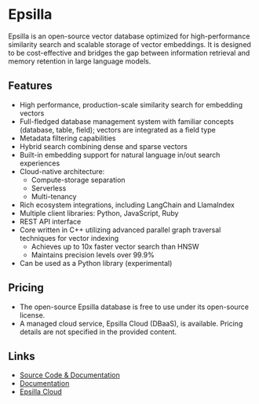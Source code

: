 # Epsilla

Epsilla is an open-source vector database optimized for high-performance similarity search and scalable storage of vector embeddings. It is designed to be cost-effective and bridges the gap between information retrieval and memory retention in large language models.

## Features
- High performance, production-scale similarity search for embedding vectors
- Full-fledged database management system with familiar concepts (database, table, field); vectors are integrated as a field type
- Metadata filtering capabilities
- Hybrid search combining dense and sparse vectors
- Built-in embedding support for natural language in/out search experiences
- Cloud-native architecture:
  - Compute-storage separation
  - Serverless
  - Multi-tenancy
- Rich ecosystem integrations, including LangChain and LlamaIndex
- Multiple client libraries: Python, JavaScript, Ruby
- REST API interface
- Core written in C++ utilizing advanced parallel graph traversal techniques for vector indexing
  - Achieves up to 10x faster vector search than HNSW
  - Maintains precision levels over 99.9%
- Can be used as a Python library (experimental)

## Pricing
- The open-source Epsilla database is free to use under its open-source license.
- A managed cloud service, Epsilla Cloud (DBaaS), is available. Pricing details are not specified in the provided content.

## Links
- [Source Code & Documentation](https://github.com/epsilla-cloud/vectordb/tree/main)
- [Documentation](https://epsilla-inc.gitbook.io/epsilladb/)
- [Epsilla Cloud](https://cloud.epsilla.com/)